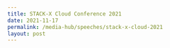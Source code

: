 ```yaml
---
title: STACK-X Cloud Conference 2021
date: 2021-11-17
permalink: /media-hub/speeches/stack-x-cloud-2021
layout: post
---
```


